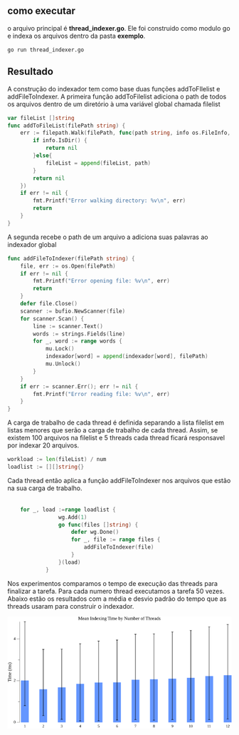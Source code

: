 
## como executar

o arquivo principal é **thread_indexer.go**. Ele foi construido como modulo go e indexa os arquivos dentro da pasta **exemplo**.

```shell
go run thread_indexer.go
```



## Resultado

A construção do indexador tem como base duas funções addToFIlelist e addFileToIndexer. A primeira  função addToFilelist adiciona o path de todos os arquivos dentro   de um diretório à uma variável global chamada filelist 

```go
var fileList []string
func addToFileList(filePath string) {
	err := filepath.Walk(filePath, func(path string, info os.FileInfo, err error) error {
		if info.IsDir() {
			return nil
		}else{
			fileList = append(fileList, path)
		}
		return nil
	})
	if err != nil {
        fmt.Printf("Error walking directory: %v\n", err)
        return
    }
}
```

A segunda recebe o path de um arquivo a adiciona suas palavras ao indexador global

```go
func addFileToIndexer(filePath string) {
	file, err := os.Open(filePath)
	if err != nil {
		fmt.Printf("Error opening file: %v\n", err)
		return
	}
	defer file.Close()
	scanner := bufio.NewScanner(file)
	for scanner.Scan() {
		line := scanner.Text()
		words := strings.Fields(line)
		for _, word := range words {
			mu.Lock()
			indexador[word] = append(indexador[word], filePath)
			mu.Unlock()
		}
	}
	if err := scanner.Err(); err != nil {
		fmt.Printf("Error reading file: %v\n", err)
	}
}
```

A carga de trabalho de cada thread é definida separando a lista filelist em listas menores que serão a carga de trabalho de cada thread. Assim, se existem 100 arquivos na filelist e 5 threads cada thread ficará responsavel por indexar 20 arquivos.

```go
workload := len(fileList) / num
loadlist := [][]string{}
```

Cada thread então aplica a função addFileToIndexer nos arquivos que estão na sua carga de trabalho.

```go
	
	for _, load :=range loadlist {
				wg.Add(1)
				go func(files []string) {
					defer wg.Done()
					for _, file := range files {
						addFileToIndexer(file)
					}
				}(load)
			}
```

Nos experimentos comparamos o tempo de execução das threads para finalizar a tarefa. Para cada numero thread executamos a tarefa 50 vezes. Abaixo estão os resultados com a média e desvio padrão do tempo que as threads usaram para construir o indexador. 

![](https://github.com/gabriel-ferreira-da-silva/listas-concorrentes/blob/main/atv1/thread_means_stddev.png?raw=true)
